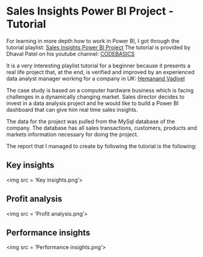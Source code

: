 # Sales Insights Power BI Project - Tutorial

For learning in more depth how to work in Power BI, I got through the tutorial playlist:  [Sales Insights Power BI Project](https://www.youtube.com/playlist?list=PLeo1K3hjS3uva8pk1FI3iK9kCOKQdz1I9)
The tutorial is provided by Dhaval Patel on his youtube channel: [CODEBASICS](https://www.youtube.com/channel/UCh9nVJoWXmFb7sLApWGcLPQ)

It is a very interesting playlist tutorial for a beginner because it presents a real life project that, at the end, is verified and improved by an experienced data analyst manager working for a company in UK:  [Hemanand Vadivel](https://www.linkedin.com/in/hemanand-vadivel-0b34aab5/)

The case study is based on a computer hardware business which is facing challenges in a dynamically changing market. Sales director decides to invest in a data analysis project and he would like to build a Power BI dashboard that can give him real time sales insights.

The data for the project was pulled from the MySql database of the company. The database has all sales transactions, customers, products and markets information necessary for doing the project.

The report that I managed to create by following the tutorial is the following:
## Key insights

<img src = ‘Key insights.png’>

## Profit analysis

<img src = ‘Profit analysis.png’>

## Performance insights

<img src = ‘Performance insights.png’>
